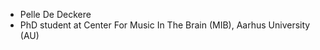 - Pelle De Deckere
- PhD student at Center For Music In The Brain (MIB), Aarhus University (AU)
<!---
PelleDD/PelleDD is a ✨ special ✨ repository because its `README.md` (this file) appears on your GitHub profile.
You can click the Preview link to take a look at your changes.
--->
